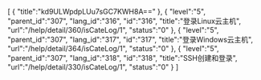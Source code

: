 [
	{
		"title":"kd9ULWpdpLUu7sGC7KWH8A=="
	},
	{
		"level":"5",
		"parent_id":"307",
		"lang_id":"316",
		"id":"316",
		"title":"登录Linux云主机",
		"url":"/help/detail/360/isCateLog/1",
		"status":"0"
	},
	{
		"level":"5",
		"parent_id":"307",
		"lang_id":"317",
		"id":"317",
		"title":"登录Windows云主机",
		"url":"/help/detail/364/isCateLog/1",
		"status":"0"
	},
	{
		"level":"5",
		"parent_id":"307",
		"lang_id":"318",
		"id":"318",
		"title":"SSH创建和登录",
		"url":"/help/detail/330/isCateLog/1",
		"status":"0"
	}
]